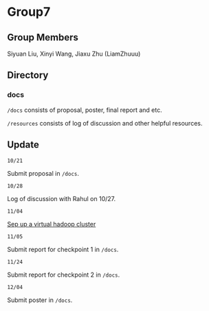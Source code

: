 # Group7

## Group Members
Siyuan Liu, Xinyi Wang, Jiaxu Zhu (LiamZhuuu)

## Directory

### docs 
`/docs` consists of proposal, poster, final report and etc.

`/resources` consists of log of discussion and other helpful resources.

## Update
`10/21`

Submit proposal in `/docs`.

`10/28`

Log of discussion with Rahul on 10/27.

`11/04`

[Sep up a virtual hadoop cluster](http://blog.cloudera.com/blog/2013/04/how-to-use-vagrant-to-set-up-a-virtual-hadoop-cluster/)

`11/05`

Submit report for checkpoint 1 in `/docs`.

`11/24`

Submit report for checkpoint 2 in `/docs`.

`12/04`

Submit poster in `/docs`.
